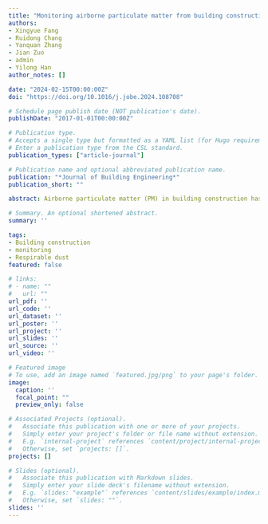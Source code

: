 ```yaml
---
title: "Monitoring airborne particulate matter from building construction: A systematic review"
authors:
- Xingyue Fang
- Ruidong Chang
- Yanquan Zhang
- Jian Zuo 
- admin
- Yilong Han
author_notes: []

date: "2024-02-15T00:00:00Z"
doi: "https://doi.org/10.1016/j.jobe.2024.108708"

# Schedule page publish date (NOT publication's date).
publishDate: "2017-01-01T00:00:00Z"

# Publication type.
# Accepts a single type but formatted as a YAML list (for Hugo requirements).
# Enter a publication type from the CSL standard.
publication_types: ["article-journal"]

# Publication name and optional abbreviated publication name.
publication: "*Journal of Building Engineering*"
publication_short: ""

abstract: Airborne particulate matter (PM) in building construction has been a worldwide concern, as it threatens the health of people within and around construction sites. Monitoring forms the basis for understanding and controlling PM. However, a standardized monitoring system for PM is lacking. This study has systematically reviewed 42 papers filtered from over 230 academic publications on monitoring airborne PM in building construction in the last decade. It has examined the application of monitoring and ways to improve monitoring systems under the main disciplines of environmental science, medicine, and engineering. The literature review has identified three types of applied studies which explore 1) emissions and exposure, 2) health risks, and 3) efficiency of controls. Of the studies on emissions, some related to building activities and materials have revealed concentrations of PM to be 100–1000 times higher than current standards. The literature review identified inconsistent monitoring methods regarding indicators, techniques, monitoring points, time, and additional factors, as well as proposing four types of recommendations for monitoring systems. With the current characteristics of PM in building construction, the review highlighted three trends 1) precision of monitoring purpose and objects; 2) modernizing systematic monitoring methods; and 3) advancing PM regulation via interdisciplinary research. This literature review will help decision makers to develop more detailed monitoring protocols and thus contribute to accelerating the mitigation of PM pollution in the construction industry.

# Summary. An optional shortened abstract.
summary: ''

tags:
- Building construction
- monitoring
- Respirable dust
featured: false

# links:
# - name: ""
#   url: ""
url_pdf: ''
url_code: ''
url_dataset: ''
url_poster: ''
url_project: ''
url_slides: ''
url_source: ''
url_video: ''

# Featured image
# To use, add an image named `featured.jpg/png` to your page's folder. 
image:
  caption: ''
  focal_point: ""
  preview_only: false

# Associated Projects (optional).
#   Associate this publication with one or more of your projects.
#   Simply enter your project's folder or file name without extension.
#   E.g. `internal-project` references `content/project/internal-project/index.md`.
#   Otherwise, set `projects: []`.
projects: []

# Slides (optional).
#   Associate this publication with Markdown slides.
#   Simply enter your slide deck's filename without extension.
#   E.g. `slides: "example"` references `content/slides/example/index.md`.
#   Otherwise, set `slides: ""`.
slides: ''
---
```


